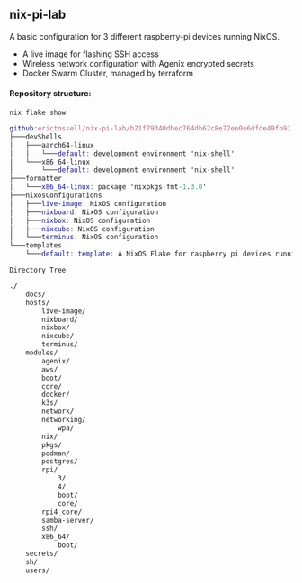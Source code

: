 ## nix-pi-lab

A basic configuration for 3 different raspberry-pi devices running NixOS.
- A live image for flashing SSH access
- Wireless network configuration with Agenix encrypted secrets
- Docker Swarm Cluster, managed by terraform

#### Repository structure:


`nix flake show`

```nix
github:erictossell/nix-pi-lab/b21f79340dbec764db62c8e72ee0e6dfde49fb91
├───devShells
│   ├───aarch64-linux
│   │   └───default: development environment 'nix-shell'
│   └───x86_64-linux
│       └───default: development environment 'nix-shell'
├───formatter
│   └───x86_64-linux: package 'nixpkgs-fmt-1.3.0'
├───nixosConfigurations
│   ├───live-image: NixOS configuration
│   ├───nixboard: NixOS configuration
│   ├───nixbox: NixOS configuration
│   ├───nixcube: NixOS configuration
│   └───terminus: NixOS configuration
└───templates
    └───default: template: A NixOS Flake for raspberry pi devices running docker or podman.

```

`Directory Tree`

```bash
./
    docs/
    hosts/
        live-image/
        nixboard/
        nixbox/
        nixcube/
        terminus/
    modules/
        agenix/
        aws/
        boot/
        core/
        docker/
        k3s/
        network/
        networking/
            wpa/
        nix/
        pkgs/
        podman/
        postgres/
        rpi/
            3/
            4/
            boot/
            core/
        rpi4_core/
        samba-server/
        ssh/
        x86_64/
            boot/
    secrets/
    sh/
    users/
```

